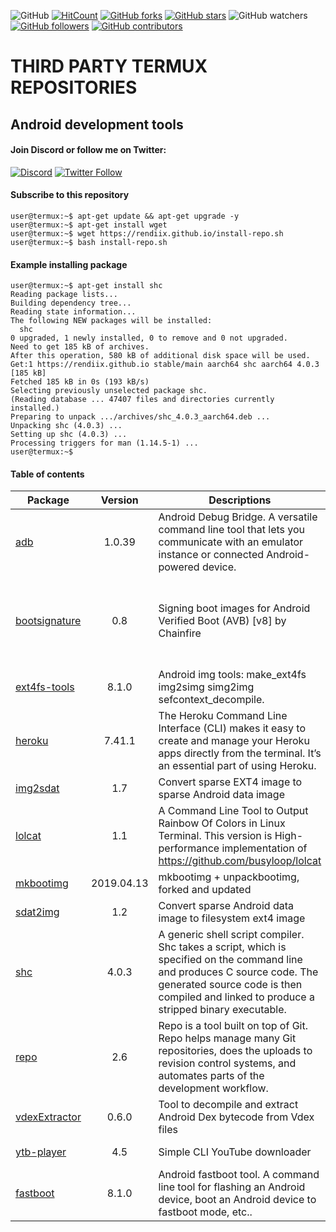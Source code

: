 ![GitHub](https://img.shields.io/github/license/rendiix/rendiix.github.io.svg)
[![HitCount](http://hits.dwyl.io/rendiix/rendiix.github.io.svg)](http://github.com/rendiix/rendiix.github.io)
[![GitHub forks](https://img.shields.io/github/forks/rendiix/rendiix.github.io.svg?style=social&label=Fork&maxAge=2592000)](https://GitHub.com/rendiix/rendiix.github.io/network/)
[![GitHub stars](https://img.shields.io/github/stars/rendiix/rendiix.github.io.svg?style=social&label=Star&maxAge=2592000)](https://GitHub.com/rendiix/rendiix.github.io/stargazers/)
![GitHub watchers](https://img.shields.io/github/watchers/rendiix/rendiix.github.io.svg?style=social)
[![GitHub followers](https://img.shields.io/github/followers/rendiix.svg?style=social&label=Follow&maxAge=2592000)](https://github.com/rendiix?tab=followers)
[![GitHub contributors](https://img.shields.io/github/contributors/rendiix/rendiix.github.io.svg)](https://GitHub.com/rendiix/rendiix.github.io/graphs/contributors/)

# THIRD PARTY TERMUX REPOSITORIES
## Android development tools

#### Join Discord or follow me on Twitter:

[![Discord](https://img.shields.io/discord/404576842419273729.svg?label=join%20discord&logo=discord)](https://discord.gg/5PmKhrc)
[![Twitter Follow](https://img.shields.io/twitter/follow/rendiix.svg?color=green&label=follow&logo=twitter&style=social)](https://twitter.com/rendiix)

#### Subscribe to this repository
``` console
user@termux:~$ apt-get update && apt-get upgrade -y
user@termux:~$ apt-get install wget
user@termux:~$ wget https://rendiix.github.io/install-repo.sh
user@termux:~$ bash install-repo.sh
``` 
#### Example installing package
``` console
user@termux:~$ apt-get install shc
Reading package lists...
Building dependency tree...
Reading state information...
The following NEW packages will be installed:
  shc
0 upgraded, 1 newly installed, 0 to remove and 0 not upgraded.
Need to get 185 kB of archives.
After this operation, 580 kB of additional disk space will be used.
Get:1 https://rendiix.github.io stable/main aarch64 shc aarch64 4.0.3 [185 kB]
Fetched 185 kB in 0s (193 kB/s)
Selecting previously unselected package shc.
(Reading database ... 47407 files and directories currently installed.)
Preparing to unpack .../archives/shc_4.0.3_aarch64.deb ...
Unpacking shc (4.0.3) ...
Setting up shc (4.0.3) ...
Processing triggers for man (1.14.5-1) ...
user@termux:~$
```

#### Table of contents


| Package | Version | Descriptions | Homepage |
| --- | :---: | --- | --- |
| [adb](https://github.com/rendiix/termux-adb-fastboot) | 1.0.39 | Android Debug Bridge. A versatile command line tool that lets you communicate with an emulator instance or connected Android-powered device. | [https://github.com/rendiix/termux-adb-fastboot](https://github.com/rendiix/termux-adb-fastboot) |
| [bootsignature](https://forum.xda-developers.com/android/software-hacking/signing-boot-images-android-verified-t3600606) | 0.8 | Signing boot images for Android Verified Boot (AVB) [v8] by Chainfire | [https://forum.xda-developers.com/android/software-hacking/signing-boot-images-android-verified-t3600606](https://forum.xda-developers.com/android/software-hacking/signing-boot-images-android-verified-t3600606) |
| [ext4fs-tools](https://github.com/rendiix/make_ext4fs) | 8.1.0 | Android img tools: make_ext4fs img2simg simg2img sefcontext_decompile. | [https://github.com/rendiix/make_ext4fs](https://github.com/rendiix/make_ext4fs) |
| [heroku](https://devcenter.heroku.com/articles/heroku-cli) | 7.41.1 | The Heroku Command Line Interface (CLI) makes it easy to create and manage your Heroku apps directly from the terminal. It’s an essential part of using Heroku. | [https://devcenter.heroku.com/articles/heroku-cli](https://devcenter.heroku.com/articles/heroku-cli) |
| [img2sdat](https://github.com/xpirt/img2sdat) | 1.7 | Convert sparse EXT4 image to sparse Android data image | [https://github.com/xpirt/img2sdat](https://github.com/xpirt/img2sdat) |
| [lolcat](https://github.com/jaseg/lolcat) | 1.1 | A Command Line Tool to Output Rainbow Of Colors in Linux Terminal. This version is High-performance implementation of https://github.com/busyloop/lolcat | [https://github.com/jaseg/lolcat](https://github.com/jaseg/lolcat) |
| [mkbootimg](https://github.com/osm0sis/mkbootimg) | 2019.04.13 | mkbootimg + unpackbootimg, forked and updated | [https://github.com/osm0sis/mkbootimg](https://github.com/osm0sis/mkbootimg) |
| [sdat2img](https://github.com/xpirt/sdat2img) | 1.2 | Convert sparse Android data image to filesystem ext4 image | [https://github.com/xpirt/sdat2img](https://github.com/xpirt/sdat2img) |
| [shc](https://github.com/neurobin/shc) | 4.0.3 | A generic shell script compiler. Shc takes a script, which is specified on the command line and produces C source code. The generated source code is then compiled and linked to produce a stripped binary executable. | [https://github.com/neurobin/shc](https://github.com/neurobin/shc) |
| [repo](https://gerrit.googlesource.com/git-repo/) | 2.6 | Repo is a tool built on top of Git. Repo helps manage many Git repositories, does the uploads to revision control systems, and automates parts of the development workflow. | [https://gerrit.googlesource.com/git-repo/](https://gerrit.googlesource.com/git-repo/) |
| [vdexExtractor](https://github.com/anestisb/vdexExtractor) | 0.6.0 | Tool to decompile and extract Android Dex bytecode from Vdex files | [https://github.com/anestisb/vdexExtractor](https://github.com/anestisb/vdexExtractor) |
| [ytb-player](https://github.com/rendiix/rendiix.github.io) | 4.5 | Simple CLI YouTube downloader | [https://github.com/rendiix/rendiix.github.io](https://github.com/rendiix/rendiix.github.io) |
| [fastboot](https://github.com/rendiix/termux-adb-fastboot) | 8.1.0 | Android fastboot tool. A command line tool for flashing an Android device, boot an Android device to fastboot mode, etc.. | [https://github.com/rendiix/termux-adb-fastboot](https://github.com/rendiix/termux-adb-fastboot) |
